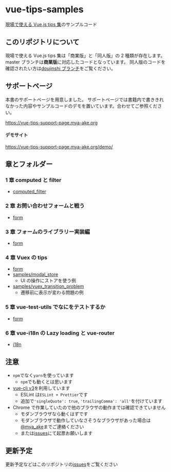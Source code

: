 # vue-tips-samples

[現場で使える Vue.js tips 集](https://nextpublishing.jp/book/10057.html)のサンプルコード

## このリポジトリについて

現場で使える Vue.js tips 集は「商業版」と「同人版」の 2 種類が存在します。
master ブランチは**商業版**に対応したコードとなっています。
同人版のコードを確認されたい方は[doujinshi ブランチ](https://github.com/mya-ake/vue-tips-samples/tree/doujinshi)をご覧ください。

## サポートページ

本書のサポートページを用意しました。
サポートページでは書籍内で書ききれなかった内容やサンプルコードのデモを置いています。合わせてご参照ください。

https://vue-tips-support-page.mya-ake.org

#### デモサイト

https://vue-tips-support-page.mya-ake.org/demo/

## 章とフォルダー

### 1 章 computed と filter

- [computed_filter](https://github.com/mya-ake/vue-tips-samples/tree/master/computed_filter)

### 2 章 お問い合わせフォームと戦う

- [form](https://github.com/mya-ake/vue-tips-samples/tree/master/form)

### 3 章 フォームのライブラリー実装編

- [form](https://github.com/mya-ake/vue-tips-samples/tree/master/form)

### 4 章 Vuex の tips

- [form](https://github.com/mya-ake/vue-tips-samples/tree/master/form)
- [samples/modal_store](https://github.com/mya-ake/vue-tips-samples/tree/master/samples/modal_store)
  - UI の操作にストアを使う例
- [samples/vuex_transition_problem](https://github.com/mya-ake/vue-tips-samples/tree/master/samples/vuex_transition_problem)
  - 遷移前に表示が変わる問題の例

### 5 章 vue-test-utils でなにをテストするか

- [form](https://github.com/mya-ake/vue-tips-samples/tree/master/form)

### 6 章 vue-i18n の Lazy loading と vue-router

- [i18n](https://github.com/mya-ake/vue-tips-samples/tree/master/i18n)

## 注意

- `npm`でなく`yarn`を使っています
  - `npm`でも動くとは思います
- [vue-cli v3](https://github.com/vuejs/vue-cli)を利用しています
  - ESLint は`ESLint + Prettier`です
  - 追加で`'singleQuote': true`, `'trailingComma': 'all'`を付けています
- Chrome で作業していたので他のブラウザの動作までは確認できていません
  - モダンブラウザなら動くはずです
  - モダンブラウザで動作していなさそうなブラウザがあった場合は[@mya_ake](https://twitter.com/mya_ake)までご連絡ください
  - または[issues](https://github.com/mya-ake/vue-tips-samples/issues)にて起票お願いします

## 更新予定

更新予定などはこのリポジトリの[issues](https://github.com/mya-ake/vue-tips-samples/issues)をご覧ください
